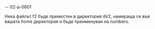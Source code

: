 -- 02-a-0601

Нека файлът f2 бъде преместен в директория dir2, намираща се във вашата home директория и бъде преименуван на numbers.
